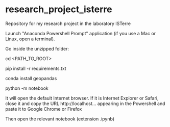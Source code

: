 # research_project_isterre
Repository for my research project in the laboratory ISTerre 

Launch "Anaconda Powershell Prompt" application (if you use a Mac or Linux, open a terminal).

Go inside the unzipped folder:

cd <PATH_TO_ROOT>

pip install -r requirements.txt

conda install geopandas

python -m notebook

It will open the default Internet browser. If it is Internet Explorer or Safari, close it and copy the URL http://localhost... appearing in the Powershell and paste it to Google Chrome or Firefox

Then open the relevant notebook (extension .ipynb)
